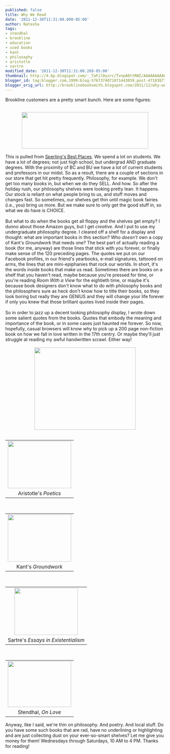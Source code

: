 ```yaml
---
published: false
title: Why We Read
date: '2011-12-30T11:31:00.000-05:00'
author: Natasha
tags:
- stendhal
- brookline
- education
- used books
- kant
- philosophy
- aristotle
- sartre
modified_date: '2011-12-30T11:31:00.269-05:00'
thumbnail: http://4.bp.blogspot.com/-_TaFil0yzrc/TvnpA0ttRWI/AAAAAAAAAQI/y3HN0pICm2g/s72-c/brookline.JPG
blogger_id: tag:blogger.com,1999:blog-5767374071871443859.post-471838770077668427
blogger_orig_url: http://brooklinebooksmith.blogspot.com/2011/12/why-we-read.html
---
```


Brookline customers are a pretty smart bunch. Here are some figures:<br /><br /><div class="separator" style="clear: both; text-align: center;"><a href="http://www.bestplaces.net/education/zip-code/massachusetts/brookline/02446"><img border="0" height="115" src="http://4.bp.blogspot.com/-_TaFil0yzrc/TvnpA0ttRWI/AAAAAAAAAQI/y3HN0pICm2g/s400/brookline.JPG" width="400" /></a></div><br />This is pulled from <a href="http://www.bestplaces.net/">Sperling's Best Places</a>. We spend a lot on students. We have a lot of degrees; not just high school, but undergrad AND graduate degrees. With the proximity of BC and BU we have a lot of current students and professors in our midst. So as a result, there are a couple of sections in our store that get hit pretty frequently. Philosophy, for example. We don't get too many books in, but when we do they SELL. And how. So after the holiday rush, our philosophy shelves were looking pretty lean. It happens. Our stock is reliant on what people bring to us, and stuff moves and changes fast. So sometimes, our shelves get thin until magic book fairies (i.e., you) bring us more. But we make sure to only get the good stuff in, so what we do have is CHOICE.<br /><br />But what to do when the books get all floppy and the shelves get empty? I dunno about those Amazon guys, but I get <i>creative.</i>&nbsp;And I put to use my undergraduate philosophy degree. I cleared off a shelf for a display and thought: what are important books in this section? Who <i>doesn't </i>own a copy of Kant's <i>Groundwork </i>that needs one? The best part of actually reading a book (for me, anyway) are those lines that stick with you forever, or finally make sense of the 120 preceding pages. The quotes we put on our Facebook profiles, in our friend's yearbooks, e-mail signatures, tattooed on arms, the lines that are mini-epiphanies that rock our worlds. In short, it's the words inside books that make us read. Sometimes there are books on a shelf that you haven't read, maybe because you're pressed for time, or you're reading <i>Room With a View </i>for the eightieth time, or maybe it's because book designers don't know what to do with philosophy books and the&nbsp;philosophers&nbsp;sure as heck don't know how to title their books, so they look boring but really they are GENIUS and they will change your life forever if only you knew that those brilliant quotes lived inside their pages.<br /><br />So in order to jazz up a decent looking philosophy display, I wrote down some salient quotes from the books. Quotes that embody the meaning and importance of the book, or in some cases just haunted me forever. So now, hopefully, casual browsers will know why to pick up a 200 page non-fiction book on how we fall in love written in the 17th centry<i>.</i>&nbsp;Or maybe they'll just struggle at reading my awful handwritten scrawl. Either way!<br /><br /><div class="separator" style="clear: both; text-align: center;"><a href="http://1.bp.blogspot.com/-Mjh8INTUKl4/TvnxcUqyDgI/AAAAAAAAAQU/F8ZMpvEDxR0/s1600/philosophy.jpg" imageanchor="1" style="margin-left: 1em; margin-right: 1em;"><img border="0" height="260" src="http://1.bp.blogspot.com/-Mjh8INTUKl4/TvnxcUqyDgI/AAAAAAAAAQU/F8ZMpvEDxR0/s320/philosophy.jpg" width="320" /></a></div><br /><table align="center" cellpadding="0" cellspacing="0" class="tr-caption-container" style="margin-left: auto; margin-right: auto; text-align: center;"><tbody><tr><td style="text-align: center;"><a href="http://2.bp.blogspot.com/-wKiYUfebVjI/TvnxdYFAk_I/AAAAAAAAAQc/8VLhLQR3weQ/s1600/aristotle.jpg" imageanchor="1" style="margin-left: auto; margin-right: auto;"><img border="0" height="149" src="http://2.bp.blogspot.com/-wKiYUfebVjI/TvnxdYFAk_I/AAAAAAAAAQc/8VLhLQR3weQ/s200/aristotle.jpg" width="200" /></a></td></tr><tr><td class="tr-caption" style="text-align: center;">Aristotle's <i>Poetics</i></td></tr></tbody></table><br /><table align="center" cellpadding="0" cellspacing="0" class="tr-caption-container" style="margin-left: auto; margin-right: auto; text-align: center;"><tbody><tr><td style="text-align: center;"><a href="http://4.bp.blogspot.com/-FEuic5q9FEM/TvnxeMHPPfI/AAAAAAAAAQk/CdwoXPi49lY/s1600/kant.jpg" imageanchor="1" style="margin-left: auto; margin-right: auto;"><img border="0" height="149" src="http://4.bp.blogspot.com/-FEuic5q9FEM/TvnxeMHPPfI/AAAAAAAAAQk/CdwoXPi49lY/s200/kant.jpg" width="200" /></a></td></tr><tr><td class="tr-caption" style="text-align: center;">Kant's <i>Groundwork</i></td></tr></tbody></table><br /><table align="center" cellpadding="0" cellspacing="0" class="tr-caption-container" style="margin-left: auto; margin-right: auto; text-align: center;"><tbody><tr><td style="text-align: center;"><a href="http://2.bp.blogspot.com/-aYDEH7cWOFc/Tvnxe16B5VI/AAAAAAAAAQs/YMSk5ipOHi8/s1600/sartre.jpg" imageanchor="1" style="margin-left: auto; margin-right: auto;"><img border="0" height="149" src="http://2.bp.blogspot.com/-aYDEH7cWOFc/Tvnxe16B5VI/AAAAAAAAAQs/YMSk5ipOHi8/s200/sartre.jpg" width="200" /></a></td></tr><tr><td class="tr-caption" style="text-align: center;">Sartre's <i>Essays in Existentialism</i></td></tr></tbody></table><br /><table align="center" cellpadding="0" cellspacing="0" class="tr-caption-container" style="margin-left: auto; margin-right: auto; text-align: center;"><tbody><tr><td style="text-align: center;"><a href="http://1.bp.blogspot.com/-8vKnQ-5zxkA/TvnxfUNAlOI/AAAAAAAAAQ0/MHUNECBDOEE/s1600/stendhal.jpg" imageanchor="1" style="margin-left: auto; margin-right: auto;"><img border="0" height="145" src="http://1.bp.blogspot.com/-8vKnQ-5zxkA/TvnxfUNAlOI/AAAAAAAAAQ0/MHUNECBDOEE/s200/stendhal.jpg" width="200" /></a></td></tr><tr><td class="tr-caption" style="text-align: center;">Stendhal, <i>On Love</i></td></tr></tbody></table>Anyway, like I said, we're thin on philosophy. And poetry. And local stuff. Do you have some such books that are rad, have no underlining or highlighting and are just collecting dust on your ever-so-smart shelves? Let me give you money for them! Wednesdays through Saturdays, 10 AM to 4 PM. Thanks for reading!